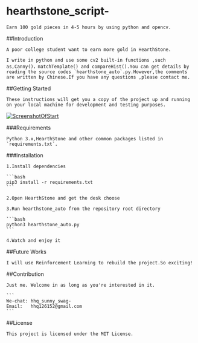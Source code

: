 # hearthstone_script-

    Earn 100 gold pieces in 4-5 hours by using python and opencv.

##Introduction

    A poor college student want to earn more gold in HearthStone.

    I write in python and use some cv2 built-in functions ,such as,Canny()，matchTemplate() and compareHist().You can get details by reading the source codes `hearthstone_auto`.py.However,the comments are written by Chinese.If you have any questions ,please contact me.

##Getting Started

    These instructions will get you a copy of the project up and running on your local machine for development and testing purposes.

[![ScreenshotOfStart](https://github.com/sunnyswag/hearthstone_script-/blob/master/images/screenshot_of_start.png)](https://github.com/sunnyswag/hearthstone_script-/blob/master/images/screenshot_of_start.png)

###Requirements

    Python 3.x,HearthStone and other common packages listed in `requirements.txt`.

###Installation

    1.Install dependencies

	```bash
	pip3 install -r requirements.txt
	```
    
    2.Open HearthStone and get the desk choose

    3.Run hearthstone_auto from the repository root directory

	```bash
	python3 hearthstone_auto.py
	```
    
    4.Watch and enjoy it

##Future Works

    I will use Reinforcement Learning to rebuild the project.So exciting!

##Contribution

    Just me. Welcome in as long as you're interested in it.

	```
	We-chat: hhq_sunny_swag-
	Email:   hhq126152@gmail.com
	```

##License

    This project is licensed under the MIT License.
